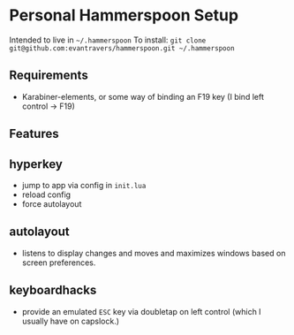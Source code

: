 # Personal Hammerspoon Setup

Intended to live in `~/.hammerspoon`
To install: `git clone git@github.com:evantravers/hammerspoon.git ~/.hammerspoon`

## Requirements

- Karabiner-elements, or some way of binding an F19 key (I bind left control ->
  F19)

## Features

## hyperkey

- jump to app via config in `init.lua`
- reload config
- force autolayout

## autolayout

- listens to display changes and moves and maximizes windows based on screen
  preferences.

## keyboardhacks

- provide an emulated `ESC` key via doubletap on left control (which I usually
  have on capslock.)
